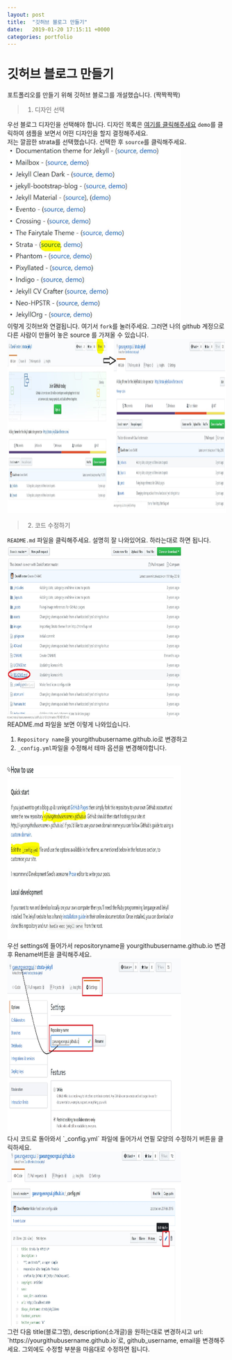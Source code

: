 ```yaml
---
layout: post
title:  "깃허브 블로그 만들기"
date:   2019-01-20 17:15:11 +0000
categories: portfolio
---
```

# 깃허브 블로그 만들기

포트폴리오를 만들기 위해 깃허브 블로그를 개설했습니다. (짝짝짝짝)

>1. 디자인 선택

우선 블로그 디자인을 선택해야 합니다.
디자인 목록은 [여기를 클릭해주세요](https://github.com/jekyll/jekyll/wiki/themes)
`demo`를 클릭하여 샘플을 보면서 어떤 디자인을 할지 결정해주세요.
<br>
저는 깔끔한 strata를 선택했습니다. 선택한 후 `source`를 클릭해주세요.<br>
<img src="/images/blogmake/make1.JPG" width="400" height="400">
<br>
이렇게 깃허브와 연결됩니다. 여기서 `fork`를 눌러주세요. 그러면 나의 github 계정으로 다른 사람이 만들어 놓은 source 를 가져올 수 있습니다.
<br>
<img src="/images/blogmake/make3.JPG" width="800" height="400">
<br>
>2. 코드 수정하기

`README.md` 파일을 클릭해주세요. 설명히 잘 나와있어요.
하라는대로 하면 됩니다.
<br>
<img src="/images/blogmake/make4.JPG" width="400" height="400">
<br>
README.md 파일을 보면 이렇게 나와있습니다.
<br>
1. `Repository name`을 yourgithubusername.github.io로 변경하고 <br>
2. `_config.yml`파일을 수정해서 테마 옵션을 변경해야합니다.
<br>
<img src="/images/blogmake/make5.JPG" width="400" height="400">

<br>
우선 settings에 들어가서 repositoryname을 yourgithubusername.github.io 변경 후 Rename버튼을 클릭해주세요.
<br>
<img src="/images/blogmake/make6.JPG" width="400" height="400">
<br>
다시 코드로 돌아와서 `_config.yml` 파일에 들어가서 연필 모양의 수정하기 버튼을 클릭하세요.
<br>
<img src="/images/blogmake/make7.JPG" width="400" height="400">
<br>
그런 다음 title(블로그명), description(소개글)을 원하는대로 변경하시고 url: `https://yourgithubusername.github.io`로, github_username, email을 변경해주세요. 그외에도 수정할 부분을 마음대로 수정하면 됩니다.
